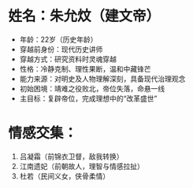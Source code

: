 # 姓名：朱允炆（建文帝）
- 年龄：22岁（历史年龄）
- 穿越前身份：现代历史讲师
- 穿越方式：研究资料时灵魂穿越
- 性格：冷静克制、理性果断，温和中藏锋芒
- 能力来源：对明史及人物理解深刻，具备现代治理观念
- 初始困境：靖难之役败北，帝位失落，命悬一线
- 主目标：复辟帝位，完成理想中的“改革盛世”

# 情感交集：
1. 吕凝霜（前锦衣卫督，敌我转换）
2. 江南遗妃（前朝故人，理智与情感拉扯）
3. 杜若（民间义女，侠骨柔情）